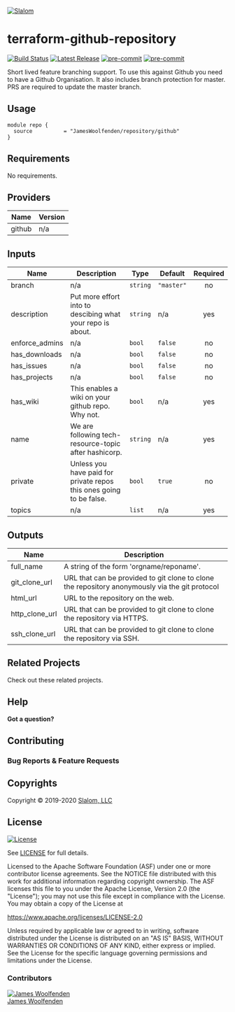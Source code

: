 [![Slalom][logo]](https://slalom.com)

# terraform-github-repository

[![Build Status](https://github.com/JamesWoolfenden/terraform-github-repository/workflows/Verify%20and%20Bump/badge.svg?branch=master)](https://github.com/JamesWoolfenden/terraform-github-repository)
[![Latest Release](https://img.shields.io/github/release/JamesWoolfenden/terraform-github-repository.svg)](https://github.com/JamesWoolfenden/terraform-github-repository/releases/latest)
[![pre-commit](https://img.shields.io/badge/pre--commit-enabled-brightgreen?logo=pre-commit&logoColor=white)](https://github.com/pre-commit/pre-commit)
[![pre-commit](https://img.shields.io/badge/checkov-verified-brightgreen)](https://www.checkov.io/)

Short lived feature branching support.
To use this against Github you need to have a Github Organisation.
It also includes branch protection for master. PRS are required to update the master branch.

## Usage

```HCL
module repo {
  source          = "JamesWoolfenden/repository/github"
}
```

<!-- BEGINNING OF PRE-COMMIT-TERRAFORM DOCS HOOK -->
## Requirements

No requirements.

## Providers

| Name | Version |
|------|---------|
| github | n/a |

## Inputs

| Name | Description | Type | Default | Required |
|------|-------------|------|---------|:--------:|
| branch | n/a | `string` | `"master"` | no |
| description | Put more effort into to descibing what your repo is about. | `string` | n/a | yes |
| enforce\_admins | n/a | `bool` | `false` | no |
| has\_downloads | n/a | `bool` | `false` | no |
| has\_issues | n/a | `bool` | `false` | no |
| has\_projects | n/a | `bool` | `false` | no |
| has\_wiki | This enables a wiki on your github repo. Why not. | `bool` | n/a | yes |
| name | We are following tech-resource-topic after hashicorp. | `string` | n/a | yes |
| private | Unless you have paid for private repos this ones going to be false. | `bool` | `true` | no |
| topics | n/a | `list` | n/a | yes |

## Outputs

| Name | Description |
|------|-------------|
| full\_name | A string of the form 'orgname/reponame'. |
| git\_clone\_url | URL that can be provided to git clone to clone the repository anonymously via the git protocol |
| html\_url | URL to the repository on the web. |
| http\_clone\_url | URL that can be provided to git clone to clone the repository via HTTPS. |
| ssh\_clone\_url | URL that can be provided to git clone to clone the repository via SSH. |

<!-- END OF PRE-COMMIT-TERRAFORM DOCS HOOK -->

## Related Projects

Check out these related projects.

## Help

**Got a question?**

## Contributing

### Bug Reports & Feature Requests

## Copyrights

Copyright © 2019-2020 [Slalom, LLC](https://slalom.com)

## License

[![License](https://img.shields.io/badge/License-Apache%202.0-blue.svg)](https://opensource.org/licenses/Apache-2.0)

See [LICENSE](LICENSE) for full details.

Licensed to the Apache Software Foundation (ASF) under one
or more contributor license agreements. See the NOTICE file
distributed with this work for additional information
regarding copyright ownership. The ASF licenses this file
to you under the Apache License, Version 2.0 (the
"License"); you may not use this file except in compliance
with the License. You may obtain a copy of the License at

<https://www.apache.org/licenses/LICENSE-2.0>

Unless required by applicable law or agreed to in writing,
software distributed under the License is distributed on an
"AS IS" BASIS, WITHOUT WARRANTIES OR CONDITIONS OF ANY
KIND, either express or implied. See the License for the
specific language governing permissions and limitations
under the License.

### Contributors

[![James Woolfenden][jameswoolfenden_avatar]][jameswoolfenden_homepage]<br/>[James Woolfenden][jameswoolfenden_homepage]

[jameswoolfenden_homepage]: https://github.com/jameswoolfenden
[jameswoolfenden_avatar]: https://github.com/jameswoolfenden.png?size=150
[logo]: https://gist.githubusercontent.com/JamesWoolfenden/5c457434351e9fe732ca22b78fdd7d5e/raw/15933294ae2b00f5dba6557d2be88f4b4da21201/slalom-logo.png
[website]: https://slalom.com
[github]: https://github.com/jameswoolfenden
[linkedin]: https://www.linkedin.com/in/jameswoolfenden/
[twitter]: https://twitter.com/JimWoolfenden
[share_twitter]: https://twitter.com/intent/tweet/?text=terraform-github-repository&url=https://github.com/JamesWoolfenden/terraform-github-repository
[share_linkedin]: https://www.linkedin.com/shareArticle?mini=true&title=terraform-github-repository&url=https://github.com/JamesWoolfenden/terraform-github-repository
[share_reddit]: https://reddit.com/submit/?url=https://github.com/JamesWoolfenden/terraform-github-repository
[share_facebook]: https://facebook.com/sharer/sharer.php?u=https://github.com/JamesWoolfenden/terraform-github-repository
[share_email]: mailto:?subject=terraform-github-repository&body=https://github.com/JamesWoolfenden/terraform-github-repository
